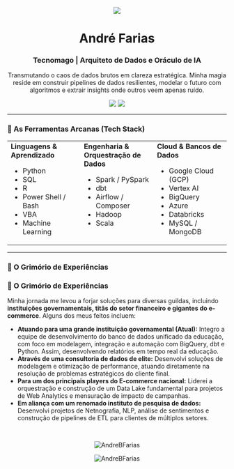 <p align="center">
  <img src="URL_DO_SEU_BANNER_AQUI" >
</p>

<h1 align="center">André Farias</h1>
<h3 align="center">Tecnomago | Arquiteto de Dados e Oráculo de IA</h3>

<p align="center">
  Transmutando o caos de dados brutos em clareza estratégica. Minha magia reside em construir pipelines de dados resilientes, modelar o futuro com algoritmos e extrair insights onde outros veem apenas ruído.
</p>

<p align="center">
  <a href="mailto:andre.dsbf@gmail.com"><img src="https://img.shields.io/badge/Gmail-D14836?style=for-the-badge&logo=gmail&logoColor=white"></a>
  <a href="https://www.linkedin.com/in/andre-farias-economista/"><img src="https://img.shields.io/badge/LinkedIn-0077B5?style=for-the-badge&logo=linkedin&logoColor=white"></a>
</p>

---

### 🔮 As Ferramentas Arcanas (Tech Stack)

<table>
  <tr>
    <td valign="top" width="33%">
      <strong>Linguagens & Aprendizado</strong><br>
      <ul>
        <li>Python</li>
        <li>SQL</li>
        <li>R</li>
        <li>Power Shell / Bash</li>
        <li>VBA</li>
        <li>Machine Learning</li>
      </ul>
    </td>
    <td valign="top" width="33%">
      <strong>Engenharia & Orquestração de Dados</strong><br>
      <ul>
        <li>Spark / PySpark</li>
        <li>dbt</li>
        <li>Airflow / Composer</li>
        <li>Hadoop</li>
        <li>Scala</li>
      </ul>
    </td>
    <td valign="top" width="33%">
      <strong>Cloud & Bancos de Dados</strong><br>
      <ul>
        <li>Google Cloud (GCP)</li>
        <li>Vertex AI</li>
        <li>BigQuery</li>
        <li>Azure</li>
        <li>Databricks</li>
        <li>MySQL / MongoDB</li>
      </ul>
    </td>
  </tr>
</table>

---

### 📜 O Grimório de Experiências
### 📜 O Grimório de Experiências

Minha jornada me levou a forjar soluções para diversas guildas, incluindo **instituições governamentais, titãs do setor financeiro e gigantes do e-commerce**. Alguns dos meus feitos incluem:

-   **Atuando para uma grande instituição governamental (Atual):** Integro a equipe de desenvolvimento do banco de dados unificado da educação, com foco em modelagem, integração e automação com BigQuery, dbt e Python. Assim, desenvolvendo relatórios em tempo real da educação.
-   **Através de uma consultoria de dados de elite:** Desenvolvi soluções de modelagem e otimização de performance, atuando diretamente na resolução de problemas estratégicos do cliente final.
-   **Para um dos principais players do E-commerce nacional:** Liderei a orquestração e construção de um Data Lake fundamental para projetos de Web Analytics e mensuração de impacto de campanhas.
-   **Em aliança com um renomado instituto de pesquisa de dados:** Desenvolvi projetos de Netnografia, NLP, análise de sentimentos e construção de pipelines de ETL para clientes de múltiplos setores.
<br>

<p align="center">
  <img align="center" src="https://github-readme-stats.vercel.app/api/top-langs/?username=AndreBFarias&hide=html&layout=compact&theme=dracula" alt="AndreBFarias" />
</p>

<p align="center"> 
  <img align="center" src="https://github-readme-stats.vercel.app/api?username=AndreBFarias&show_icons=true&theme=dracula" alt="AndreBFarias" />
</p>